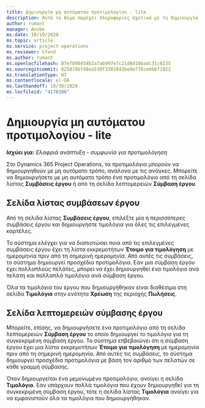 ```yaml
---
title: Δημιουργία μη αυτόματου προτιμολογίου - lite
description: Αυτό το θέμα παρέχει πληροφορίες σχετικά με τη δημιουργία ενός μη αυτόματου προτιμολογίου στο Project Operations.
author: rumant
manager: Annbe
ms.date: 10/19/2020
ms.topic: article
ms.service: project-operations
ms.reviewer: kfend
ms.author: rumant
ms.openlocfilehash: 87ef090454b2a7ab997e7c21d8d10badc31c8235
ms.sourcegitcommit: 625878bf48ea530f3381843be0e778cebbbf1922
ms.translationtype: HT
ms.contentlocale: el-GR
ms.lasthandoff: 10/30/2020
ms.locfileid: "4176386"
---
```

# <a name="create-a-manual-proforma-invoice---lite"></a>Δημιουργία μη αυτόματου προτιμολογίου - lite

_**Ισχύει για:** Ελαφριά ανάπτυξη - συμφωνία για προτιμολόγηση_

Στο Dynamics 365 Project Operations, τα προτιμολόγια μπορούν να δημιουργηθούν με μη αυτόματο τρόπο, ανάλογα με τις ανάγκες. Μπορείτε να δημιουργήσετε με μη αυτόματο τρόπο ένα προτιμολόγιο από τη σελίδα λίστας **Συμβάσεις έργου** ή από τη σελίδα λεπτομερειών **Σύμβαση έργου**.

##  <a name="project-contracts-list-page"></a>Σελίδα λίστας συμβάσεων έργου

Από τη σελίδα λίστας **Συμβάσεις έργου**, επιλέξτε μία ή περισσότερες συμβάσεις έργου και δημιουργήστε τιμολόγια για όλες τις επιλεγμένες καρτέλες.

Το σύστημα ελέγχει για να διαπιστώσει ποια από τις επιλεγμένες συμβάσεις έργου έχει τη λίστα εκκρεμοτήτων **Έτοιμο για τιμολόγηση** με ημερομηνία πριν από τη σημερινή ημερομηνία. Από αυτές τις συμβάσεις, το σύστημα δημιουργεί προσχέδια προτιμολόγια. Εάν μια σύμβαση έργου έχει πολλαπλούς πελάτες, μπορεί να έχει δημιουργηθεί ένα τιμολόγιο ανά πελάτη και πολλαπλά τιμολόγια ανά σύμβαση έργου.

Όλα τα τιμολόγια του έργου που δημιουργήθηκαν είναι διαθέσιμα στη σελίδα **Τιμολόγιο** στην ενότητα **Χρέωση** της περιοχής **Πωλήσεις**.

## <a name="project-contract-details-page"></a>Σελίδα λεπτομερειών σύμβασης έργου

Μπορείτε, επίσης, να δημιουργήσετε ένα προτιμολόγιο από τη σελίδα λεπτομερειών **Σύμβαση έργου** το οποίο δημιουργεί το τιμολόγιο για τη συγκεκριμένη σύμβαση έργου. Το σύστημα επβεβαιώνει ότι η σύμβαση έργου έχει μια λίστα εκκρεμοτήτων **Έτοιμο για τιμολόγηση** με ημερομηνία πριν από τη σημερινή ημερομηνία. Από αυτές τις συμβάσεις, το σύστημα δημιουργεί προσχέδια προτιμολόγια με βάση τον αριθμό των πελατών σε κάθε γραμμή σύμβασης.

Όταν δημιουργείται ένα μεμονωμένο προτιμολόγιο, ανοίγει η σελίδα **Τιμολόγιο**. Εάν υπάρχουν πολλά τιμολόγια που έχουν δημιουργηθεί για τη συγκεκριμένη σύμβαση έργου, τότε η σελίδα λίστας **Τιμολόγια** ανοίγει για να εμφανιστούν όλα τα τιμολόγια που δημιουργήθηκαν.
